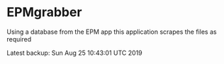 # EPMgrabber
Using a database from the EPM app this application scrapes the files as required


Latest backup: Sun Aug 25 10:43:01 UTC 2019
